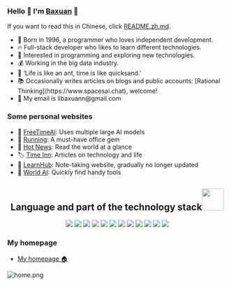 ### Hello 👋 I'm [Baxuan](https://www.spacesai.chat/pages/about) 🫡

If you want to read this in Chinese, click [README.zh.md](README.zh.md).

<ul>
    <li>🤭 Born in 1996, a programmer who loves independent development. </li>
    <li>🔥 Full-stack developer who likes to learn different technologies. </li>
    <li>🔭 Interested in programming and exploring new technologies. </li>
    <li>💰 Working in the big data industry. </li>
    <li>🌱 ‘Life is like an ant, time is like quicksand.’</li>
<li>📚 Occasionally writes articles on blogs and public accounts: [Rational Thinking](https://www.spacesai.chat), welcome!</li>
<li>📮 My email is libaxuann@gmail.com</li>
</ul>

### Some personal websites
- 🤖 [FreeTimeAI](https://freetimeai.eu.org): Uses multiple large AI models
- 🧰 [Running](https://autoais.eu.org): A must-have office gem
- 📰 [Hot News](https://dailytops.eu.org): Read the world at a glance
- 🏷️ [Time Inn](https://www.spacesai.chat/): Articles on technology and life
- 📒 [LearnHub](https://gptadmin.eu.org): Note-taking website, gradually no longer updated
- 🔧 [World AI](https://globalai.chat/): Quickly find handy tools

<h2 align="center">Language and part of the technology stack<img src="https://media.giphy.com/media/mGcNjsfWAjY5AEZNw6/giphy.gif" width="50"></h2>
<p align="center">
    <img src="https://img.shields.io/badge/-JavaScript-black?style=flat-square&logo=javascript"/>
    <img src="https://img.shields.io/badge/-Nodejs-black?style=flat-square&logo=Node.js"/>
    <img src="https://img.shields.io/badge/-Java-black?style=flat-square&logo=java"/>
    <img src="https://img.shields.io/badge/-NestJs-black?style=flat-square&logo=nestjs"/>
    <img src="https://img.shields.io/badge/-VueJs-black?style=flat-square&logo=Vue.js"/>
    <img src="https://img.shields.io/badge/-React-black?style=flat-square&logo=react"/>
    <img src="https://img.shields.io/badge/-Mysql-black?style=flat-square&logo=mysql"/>
    <img src="https://img.shields.io/badge/-Redis-black?style=flat-square&logo=redis"/>
    <img src="https://img.shields.io/badge/-Docker-black?style=flat-square&logo=docker"/>
    <img src="https://img.shields.io/badge/-Vite-black?style=flat-square&logo=vite"/>
    <img src="https://img.shields.io/badge/-Typescript-black?style=flat-square&logo=ts-node"/>
    <img src="https://img.shields.io/badge/-GitHub-black?style=flat-square&logo=github"/>
</p>

### My homepage
- [My homepage 🏠](https://autoais.eu.org/)

![home.png](https://musictops.eu.org/file/1727421965364_home.png)
